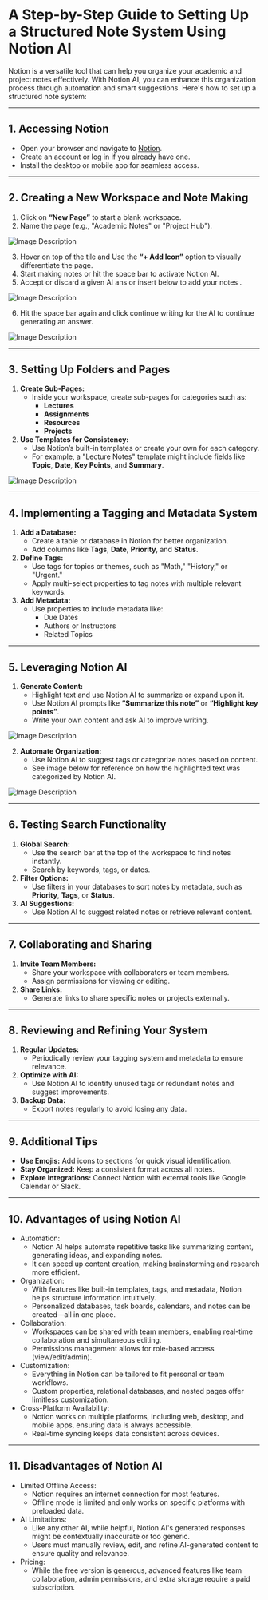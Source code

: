 # A Step-by-Step Guide to Setting Up a Structured Note System Using Notion AI

Notion is a versatile tool that can help you organize your academic and project notes effectively. With Notion AI, you can enhance this organization process through automation and smart suggestions. Here's how to set up a structured note system:

---

## **1. Accessing Notion**
- Open your browser and navigate to [Notion](https://www.notion.so/).
- Create an account or log in if you already have one.
- Install the desktop or mobile app for seamless access.

---

## **2. Creating a New Workspace and Note Making**
1. Click on **“New Page”** to start a blank workspace.
2. Name the page (e.g., "Academic Notes" or "Project Hub").

![Image Description](https://github.com/nikbearbrown/ENGR-0201-Organizing-Academic-Success-AI-for-Personalized-Learning/blob/main/ENGR_0201/Notion_1.jpg)

3. Hover on top of the tile and Use the **“+ Add Icon”** option to visually differentiate the page.
4. Start making notes or hit the space bar to activate Notion AI.
5. Accept or discard a given AI ans or insert below to add your notes .

![Image Description](https://github.com/nikbearbrown/ENGR-0201-Organizing-Academic-Success-AI-for-Personalized-Learning/blob/main/ENGR_0201/Notion_2.jpg)

6. Hit the space bar again and click continue writing for the AI to continue generating an answer.

![Image Description](https://github.com/nikbearbrown/ENGR-0201-Organizing-Academic-Success-AI-for-Personalized-Learning/blob/main/ENGR_0201/Notion_3.jpg)

---

## **3. Setting Up Folders and Pages**
1. **Create Sub-Pages:**
   - Inside your workspace, create sub-pages for categories such as:
     - **Lectures**
     - **Assignments**
     - **Resources**
     - **Projects**
2. **Use Templates for Consistency:**
   - Use Notion’s built-in templates or create your own for each category.
   - For example, a "Lecture Notes" template might include fields like **Topic**, **Date**, **Key Points**, and **Summary**.

![Image Description](https://github.com/nikbearbrown/ENGR-0201-Organizing-Academic-Success-AI-for-Personalized-Learning/blob/main/ENGR_0201/Notion_4.jpg)

---

## **4. Implementing a Tagging and Metadata System**
1. **Add a Database:**
   - Create a table or database in Notion for better organization.
   - Add columns like **Tags**, **Date**, **Priority**, and **Status**.
2. **Define Tags:**
   - Use tags for topics or themes, such as "Math," "History," or "Urgent."
   - Apply multi-select properties to tag notes with multiple relevant keywords.
3. **Add Metadata:**
   - Use properties to include metadata like:
     - Due Dates
     - Authors or Instructors
     - Related Topics
---

## **5. Leveraging Notion AI**
1. **Generate Content:**
   - Highlight text and use Notion AI to summarize or expand upon it.
   - Use Notion AI prompts like **“Summarize this note”** or **“Highlight key points”**.
   - Write your own content and ask AI to improve writing.

![Image Description](https://github.com/nikbearbrown/ENGR-0201-Organizing-Academic-Success-AI-for-Personalized-Learning/blob/main/ENGR_0201/Notion_5.jpg)

2. **Automate Organization:**
   - Use Notion AI to suggest tags or categorize notes based on content.
   - See image below for reference on how the highlighted text was categorized by Notion AI.

![Image Description](https://github.com/nikbearbrown/ENGR-0201-Organizing-Academic-Success-AI-for-Personalized-Learning/blob/main/ENGR_0201/Notion_6.jpg)

---

## **6. Testing Search Functionality**
1. **Global Search:**
   - Use the search bar at the top of the workspace to find notes instantly.
   - Search by keywords, tags, or dates.
2. **Filter Options:**
   - Use filters in your databases to sort notes by metadata, such as **Priority**, **Tags**, or **Status**.
3. **AI Suggestions:**
   - Use Notion AI to suggest related notes or retrieve relevant content.

---

## **7. Collaborating and Sharing**
1. **Invite Team Members:**
   - Share your workspace with collaborators or team members.
   - Assign permissions for viewing or editing.
2. **Share Links:**
   - Generate links to share specific notes or projects externally.

---

## **8. Reviewing and Refining Your System**
1. **Regular Updates:**
   - Periodically review your tagging system and metadata to ensure relevance.
2. **Optimize with AI:**
   - Use Notion AI to identify unused tags or redundant notes and suggest improvements.
3. **Backup Data:**
   - Export notes regularly to avoid losing any data.

---

## **9. Additional Tips**
- **Use Emojis:** Add icons to sections for quick visual identification.
- **Stay Organized:** Keep a consistent format across all notes.
- **Explore Integrations:** Connect Notion with external tools like Google Calendar or Slack.

---

## **10. Advantages of using Notion AI**
- Automation:
   - Notion AI helps automate repetitive tasks like summarizing content, generating ideas, and expanding notes.
   - It can speed up content creation, making brainstorming and research more efficient.
- Organization:
   - With features like built-in templates, tags, and metadata, Notion helps structure information intuitively.
   - Personalized databases, task boards, calendars, and notes can be created—all in one place.
- Collaboration:
   - Workspaces can be shared with team members, enabling real-time collaboration and simultaneous editing.
   - Permissions management allows for role-based access (view/edit/admin).
- Customization:
   - Everything in Notion can be tailored to fit personal or team workflows.
   - Custom properties, relational databases, and nested pages offer limitless customization.
- Cross-Platform Availability:
   - Notion works on multiple platforms, including web, desktop, and mobile apps, ensuring data is always accessible.
   - Real-time syncing keeps data consistent across devices.

---

## **11. Disadvantages of Notion AI**
- Limited Offline Access:
   - Notion requires an internet connection for most features.
   - Offline mode is limited and only works on specific platforms with preloaded data.
- AI Limitations:
   - Like any other AI, while helpful, Notion AI's generated responses might be contextually inaccurate or too generic.
   - Users must manually review, edit, and refine AI-generated content to ensure quality and relevance.
- Pricing:
   - While the free version is generous, advanced features like team collaboration, admin permissions, and extra storage require a paid subscription.
